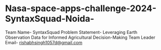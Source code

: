 # Nasa-space-apps-challenge-2024-SyntaxSquad-Noida-
Team Name- SyntaxSquad
Problem Statement- Leveraging Earth Observation Data for Informed Agricultural Decision-Making
Team Leader Email- rishabhsingh1057d@gmail.com

